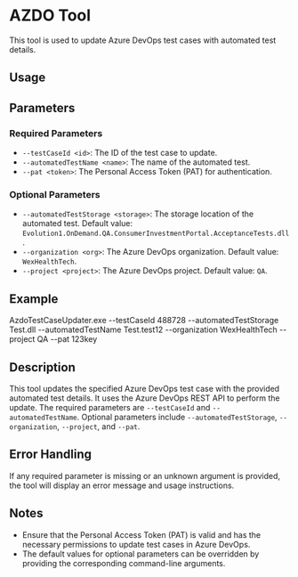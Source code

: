 # AZDO Tool

This tool is used to update Azure DevOps test cases with automated test details.

## Usage


## Parameters

### Required Parameters

- `--testCaseId <id>`: The ID of the test case to update.
- `--automatedTestName <name>`: The name of the automated test.
- `--pat <token>`: The Personal Access Token (PAT) for authentication.

### Optional Parameters

- `--automatedTestStorage <storage>`: The storage location of the automated test. Default value: `Evolution1.OnDemand.QA.ConsumerInvestmentPortal.AcceptanceTests.dll`.
- `--organization <org>`: The Azure DevOps organization. Default value: `WexHealthTech`.
- `--project <project>`: The Azure DevOps project. Default value: `QA`.

## Example

AzdoTestCaseUpdater.exe --testCaseId 488728 --automatedTestStorage Test.dll --automatedTestName Test.test12 --organization WexHealthTech --project QA --pat 123key


## Description

This tool updates the specified Azure DevOps test case with the provided automated test details. It uses the Azure DevOps REST API to perform the update. The required parameters are `--testCaseId` and `--automatedTestName`. Optional parameters include `--automatedTestStorage`, `--organization`, `--project`, and `--pat`.

## Error Handling

If any required parameter is missing or an unknown argument is provided, the tool will display an error message and usage instructions.

## Notes

- Ensure that the Personal Access Token (PAT) is valid and has the necessary permissions to update test cases in Azure DevOps.
- The default values for optional parameters can be overridden by providing the corresponding command-line arguments.

